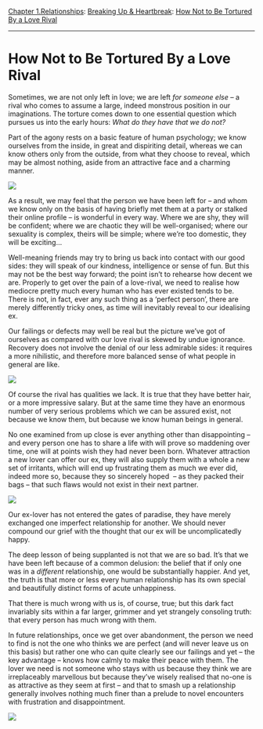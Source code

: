 [Chapter 1.Relationships](https://www.theschooloflife.com/thebookoflife/category/relationships/): [Breaking Up & Heartbreak](https://www.theschooloflife.com/thebookoflife/category/relationships/breaking-up-heartbreak/): [How Not to Be Tortured By a Love Rival](https://www.theschooloflife.com/thebookoflife/how-not-to-be-tortured-by-a-love-rival/)

* * *

# How Not to Be Tortured By a Love Rival

Sometimes, we are not only left in love; we are left _for someone else_ – a rival who comes to assume a large, indeed monstrous position in our imaginations. The torture comes down to one essential question which pursues us into the early hours: _What do they have that we do not?_

Part of the agony rests on a basic feature of human psychology; we know ourselves from the inside, in great and dispiriting detail, whereas we can know others only from the outside, from what they choose to reveal, which may be almost nothing, aside from an attractive face and a charming manner.

![](https://www.theschooloflife.com/thebookoflife/wp-content/uploads/2018/06/1280px-John_Henry_Frederick_Bacon_-_The_golden_butterfly_-_The_Harvey_family.jpg)

As a result, we may feel that the person we have been left for – and whom we know only on the basis of having briefly met them at a party or stalked their online profile – is wonderful in every way. Where we are shy, they will be confident; where we are chaotic they will be well-organised; where our sexuality is complex, theirs will be simple; where we’re too domestic, they will be exciting…

Well-meaning friends may try to bring us back into contact with our good sides: they will speak of our kindness, intelligence or sense of fun. But this may not be the best way forward; the point isn’t to rehearse how decent we are. Properly to get over the pain of a love-rival, we need to realise how mediocre pretty much every human who has ever existed tends to be. There is not, in fact, ever any such thing as a ‘perfect person’, there are merely differently tricky ones, as time will inevitably reveal to our idealising ex.

Our failings or defects may well be real but the picture we’ve got of ourselves as compared with our love rival is skewed by undue ignorance. Recovery does not involve the denial of our less admirable sides: it requires a more nihilistic, and therefore more balanced sense of what people in general are like.

![](https://www.theschooloflife.com/thebookoflife/wp-content/uploads/2018/06/On_the_Beach_-_Two_Are_Company_Three_Are_None.jpg)

Of course the rival has qualities we lack. It is true that they have better hair, or a more impressive salary. But at the same time they have an enormous number of very serious problems which we can be assured exist, not because we know them, but because we know human beings in general.

No one examined from up close is ever anything other than disappointing – and every person one has to share a life with will prove so maddening over time, one will at points wish they had never been born. Whatever attraction a new lover can offer our ex, they will also supply them with a whole a new set of irritants, which will end up frustrating them as much we ever did, indeed more so, because they so sincerely hoped &nbsp;– as they packed their bags – that such flaws would not exist in their next partner.

![](https://www.theschooloflife.com/thebookoflife/wp-content/uploads/2018/06/Edvard_Munch_-_Jealousy_-_Google_Art_Project.jpg)

Our ex-lover has not entered the gates of paradise, they have merely exchanged one imperfect relationship for another. We should never compound our grief with the thought that our ex will be uncomplicatedly happy.

The deep lesson of being supplanted is not that we are so bad. It’s that we have been left because of a common delusion: the belief that if only one was in a _different_ relationship, one would be substantially happier. And yet, the truth is that more or less every human relationship has its own special and beautifully distinct forms of acute unhappiness.

That there is much wrong with us is, of course, true; but this dark fact invariably sits within a far larger, grimmer and yet strangely consoling truth: that every person has much wrong with them.

In future relationships, once we get over abandonment, the person we need to find is not the one who thinks we are perfect (and will never leave us on this basis) but rather one who can quite clearly see our failings and yet – the key advantage – knows how calmly to make their peace with them. The lover we need is not someone who stays with us because they think we are irreplaceably marvellous but because they’ve wisely realised that no-one is as attractive as they seem at first – and that to smash up a relationship generally involves nothing much finer than a prelude to novel encounters with frustration and disappointment.&nbsp;

[![](https://img.youtube.com/vi/9vbIO3TpLXY/0.jpg)](https://www.youtube.com/embed/9vbIO3TpLXY '')

